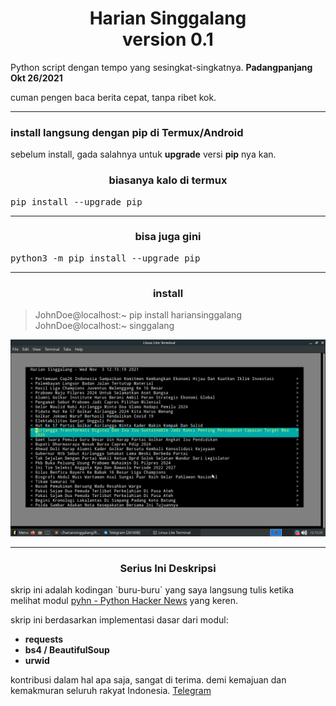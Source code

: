 <h1 align='center'>Harian Singgalang<br><b>version 0.1</b></h1>
<p>Python script dengan tempo yang sesingkat-singkatnya. <b>Padangpanjang Okt 26/2021</b></p>
<p>cuman pengen baca berita cepat, tanpa ribet kok.</p>
<hr><h3>install langsung dengan pip di Termux/Android</h3>
<p>sebelum install, gada salahnya untuk <b>upgrade</b> versi <b>pip</b> nya kan.</p>
<h3 align='center'>biasanya kalo di termux</h3>
<pre>pip install --upgrade pip</pre>
<hr><h3 align='center'>bisa juga gini</h3>
<pre>python3 -m pip install --upgrade pip</pre>
<hr><h3 align='center'>install</h3>
<blockquote>JohnDoe@localhost:~ pip install hariansinggalang<br>JohnDoe@localhost:~ singgalang</blockquote>
<img src="./screenshot/Screenshot_2021-11-03_12-15-37.png">
<hr><h3 align="center">Serius Ini Deskripsi</h3>
<p>skrip ini adalah kodingan `buru-buru` yang saya langsung tulis ketika melihat modul <a href="https://pypi.org/project/pyhn">pyhn - Python Hacker News</a> yang keren.</p>
<p>skrip ini berdasarkan implementasi dasar dari modul:</p>
<ul>
	<li><b>requests</b></li>
	<li><b>bs4 / BeautifulSoup</b></li>
	<li><b>urwid</b></li>
</ul>
<p>kontribusi dalam hal apa saja, sangat di terima. demi kemajuan dan kemakmuran seluruh rakyat Indonesia. <a href="https://t.me/ini_peninggi_badan">Telegram</a></p>